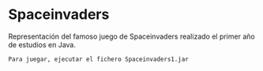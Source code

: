 # Spaceinvaders
Representación del famoso juego de Spaceinvaders realizado el primer año de estudios en Java.

```
Para juegar, ejecutar el fichero Spaceinvaders1.jar
```
